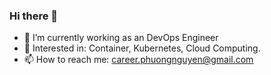 ### Hi there 👋


- 🔭 I’m currently working as an DevOps Engineer
- 🌱 Interested in: Container, Kubernetes, Cloud Computing.
- 📫 How to reach me: career.phuongnguyen@gmail.com 


